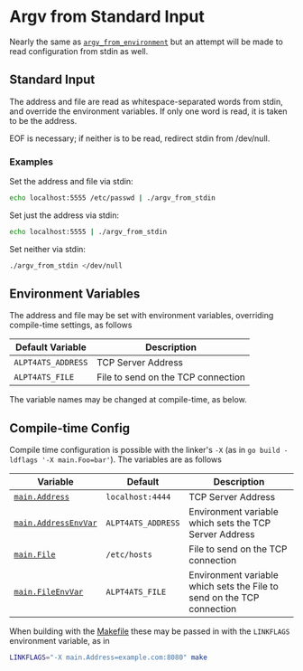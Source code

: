 Argv from Standard Input
========================
Nearly the same as [`argv_from_environment`](../argv_from_environment) but an
attempt will be made to read configuration from stdin as well.

Standard Input
--------------
The address and file are read as whitespace-separated words from stdin, and
override the environment variables.
If only one word is read, it is taken to be the address.

EOF is necessary; if neither is to be read, redirect stdin from /dev/null.

### Examples
Set the address and file via stdin:
```sh
echo localhost:5555 /etc/passwd | ./argv_from_stdin 
```
Set just the address via stdin:
```sh
echo localhost:5555 | ./argv_from_stdin 
```
Set neither via stdin:
```sh
./argv_from_stdin </dev/null
```

Environment Variables
---------------------
The address and file may be set with environment variables, overriding
compile-time settings, as follows

Default Variable   | Description
-------------------|------------
`ALPT4ATS_ADDRESS` | TCP Server Address
`ALPT4ATS_FILE`    | File to send on the TCP connection

The variable names may be changed at compile-time, as below.

Compile-time Config
-------------------
Compile time configuration is possible with the linker's `-X` (as in 
`go build -ldflags '-X main.Foo=bar'`).  The variables are as follows

Variable                                         | Default            | Description
-------------------------------------------------|--------------------|------------
[`main.Address`](./argv_from_stdin.go#L26)       | `localhost:4444`   | TCP Server Address
[`main.AddressEnvVar`](./argv_from_stdin.go#L27) | `ALPT4ATS_ADDRESS` | Environment variable which sets the TCP Server Address
[`main.File`](./argv_from_stdin.go#L28)          | `/etc/hosts`       | File to send on the TCP connection
[`main.FileEnvVar`](./argv_from_stdin.go#L29)    | `ALPT4ATS_FILE`    | Environment variable which sets the File to send on the TCP connection

When building with the [Makefile](../../Makefile) these may be passed in with
the `LINKFLAGS` environment variable, as in
```sh
LINKFLAGS="-X main.Address=example.com:8080" make
```


